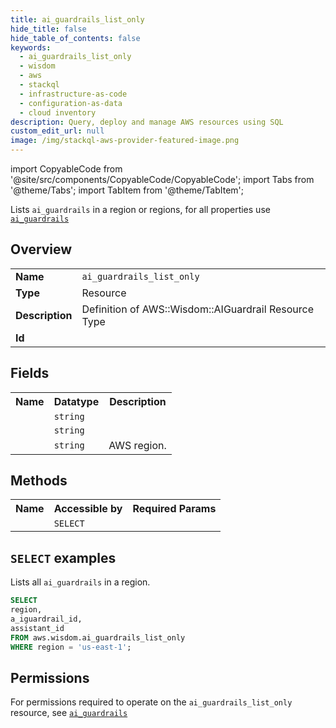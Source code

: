 ```yaml
---
title: ai_guardrails_list_only
hide_title: false
hide_table_of_contents: false
keywords:
  - ai_guardrails_list_only
  - wisdom
  - aws
  - stackql
  - infrastructure-as-code
  - configuration-as-data
  - cloud inventory
description: Query, deploy and manage AWS resources using SQL
custom_edit_url: null
image: /img/stackql-aws-provider-featured-image.png
---
```


import CopyableCode from '@site/src/components/CopyableCode/CopyableCode';
import Tabs from '@theme/Tabs';
import TabItem from '@theme/TabItem';

Lists <code>ai_guardrails</code> in a region or regions, for all properties use <a href="/services/serviceName/ai_guardrails/"><code>ai_guardrails</code></a>

## Overview
<table>
<tbody>
<tr><td><b>Name</b></td><td><code>ai_guardrails_list_only</code></td></tr>
<tr><td><b>Type</b></td><td>Resource</td></tr>
<tr><td><b>Description</b></td><td>Definition of AWS::Wisdom::AIGuardrail Resource Type</td></tr>
<tr><td><b>Id</b></td><td><CopyableCode code="aws.wisdom.ai_guardrails_list_only" /></td></tr>
</tbody>
</table>

## Fields
<table>
<tbody>
<tr><th>Name</th><th>Datatype</th><th>Description</th></tr><tr><td><CopyableCode code="assistant_id" /></td><td><code>string</code></td><td></td></tr>
<tr><td><CopyableCode code="a_iguardrail_id" /></td><td><code>string</code></td><td></td></tr>
<tr><td><CopyableCode code="region" /></td><td><code>string</code></td><td>AWS region.</td></tr>
</tbody>
</table>

## Methods

<table>
<tbody>
  <tr>
    <th>Name</th>
    <th>Accessible by</th>
    <th>Required Params</th>
  </tr>
  <tr>
    <td><CopyableCode code="list_resources" /></td>
    <td><code>SELECT</code></td>
    <td><CopyableCode code="region" /></td>
  </tr>
</tbody>
</table>

## `SELECT` examples
Lists all <code>ai_guardrails</code> in a region.
```sql
SELECT
region,
a_iguardrail_id,
assistant_id
FROM aws.wisdom.ai_guardrails_list_only
WHERE region = 'us-east-1';
```


## Permissions

For permissions required to operate on the <code>ai_guardrails_list_only</code> resource, see <a href="/services/wisdom/ai_guardrails/#permissions"><code>ai_guardrails</code></a>

